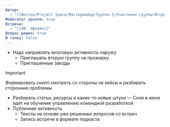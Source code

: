 ```yaml
---
Автор:
  - "[[Notion/Project Space/Мастермайнд/Группа I/Участники группы/Игорь Алексеенко/Игорь Алексеенко\\|Игорь Алексеенко]]"
Moderator upvote: true
Встречи:
  - "[[40. Офлайн]]"
Вопрос решен: true
В топку: false
---
```

- Надо направлять мозговую активность наружу
    - Приглашать вторую группу на прожарку
    - Приглашенные звезды

> [!important]  
> Формировать скилл смотреть со стороны на кейсы и разбирать сторонние проблемы  

- Разбирать статьи, ресурсы и какие-то новые штуки — Соня в июне идет на обучение управлению командной разработкой
- Публичная активность
    - Тексты на основе уже решенных вопросов со встреч
    - Запись встречи в формате подкаста